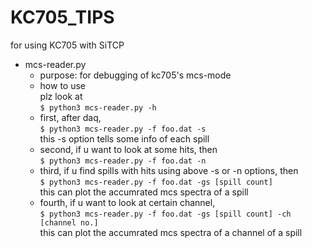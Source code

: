 # KC705_TIPS
for using KC705 with SiTCP

- mcs-reader.py
    - purpose: for debugging of kc705's mcs-mode
    - how to use  
plz look at  
`$ python3 mcs-reader.py -h`
    - first, after daq,  
`$ python3 mcs-reader.py -f foo.dat -s`  
this -s option tells some info of each spill
    - second, if u want to look at some hits, then  
`$ python3 mcs-reader.py -f foo.dat -n`
    - third, if u find spills with hits using above -s or -n options, then  
`$ python3 mcs-reader.py -f foo.dat -gs [spill count]`  
this can plot the accumrated mcs spectra of a spill
    - fourth, if u want to look at certain channel,  
`$ python3 mcs-reader.py -f foo.dat -gs [spill count] -ch [channel no.]`  
this can plot the accumrated mcs spectra of a channel of a spill
